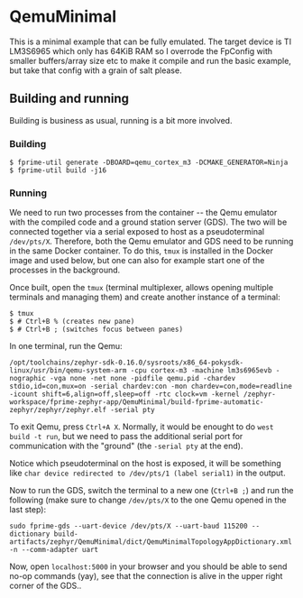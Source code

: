 # QemuMinimal

This is a minimal example that can be fully emulated. The target device is TI LM3S6965 which only has 64KiB RAM so I overrode the FpConfig with smaller buffers/array size etc to make it compile and run the basic example, but take that config with a grain of salt please.

## Building and running

Building is business as usual, running is a bit more involved.

### Building
```shell
$ fprime-util generate -DBOARD=qemu_cortex_m3 -DCMAKE_GENERATOR=Ninja
$ fprime-util build -j16
```

### Running
We need to run two processes from the container -- the Qemu emulator with the compiled code and a ground station server (GDS). The two will be connected together via a serial exposed to host as a pseudoterminal `/dev/pts/X`. Therefore, both the Qemu emulator and GDS need to be running in the same Docker container. To do this, `tmux` is installed in the Docker image and used below, but one can also for example start one of the processes in the background. 

Once built, open the `tmux` (terminal multiplexer, allows opening multiple terminals and managing them) and create another instance of a terminal:
```shell
$ tmux
$ # Ctrl+B % (creates new pane)
$ # Ctrl+B ; (switches focus between panes)
```

In one terminal, run the Qemu:
```shell
/opt/toolchains/zephyr-sdk-0.16.0/sysroots/x86_64-pokysdk-linux/usr/bin/qemu-system-arm -cpu cortex-m3 -machine lm3s6965evb -nographic -vga none -net none -pidfile qemu.pid -chardev stdio,id=con,mux=on -serial chardev:con -mon chardev=con,mode=readline -icount shift=6,align=off,sleep=off -rtc clock=vm -kernel /zephyr-workspace/fprime-zephyr-app/QemuMinimal/build-fprime-automatic-zephyr/zephyr/zephyr.elf -serial pty
```
To exit Qemu, press `Ctrl+A X`. Normally, it would be enought to do `west build -t run`, but we need to pass the additional serial port for communication with the "ground" (the `-serial pty` at the end).

Notice which pseudoterminal on the host is exposed, it will be something like `char device redirected to /dev/pts/1 (label serial1)` in the output.

Now to run the GDS, switch the terminal to a new one (`Ctrl+B ;`) and run the following (make sure to change `/dev/pts/X` to the one Qemu opened in the last step):
```shell
sudo fprime-gds --uart-device /dev/pts/X --uart-baud 115200 --dictionary build-artifacts/zephyr/QemuMinimal/dict/QemuMinimalTopologyAppDictionary.xml -n --comm-adapter uart
```

Now, open `localhost:5000` in your browser and you should be able to send no-op commands (yay), see that the connection is alive in the upper right corner of the GDS..
